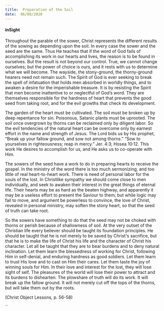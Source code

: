 ```yaml
---
title:  Preparation of the Soil
date:  06/08/2020
---
```


#### inSight

Throughout the parable of the sower, Christ represents the different results of the sowing as depending upon the soil. In every case the sower and the seed are the same. Thus He teaches that if the word of God fails of accomplishing its work in our hearts and lives, the reason is to be found in ourselves. But the result is not beyond our control. True, we cannot change ourselves; but the power of choice is ours, and it rests with us to determine what we will become. The wayside, the stony-ground, the thorny-ground hearers need not remain such. The Spirit of God is ever seeking to break the spell of infatuation that holds men absorbed in worldly things, and to awaken a desire for the imperishable treasure. It is by resisting the Spirit that men become inattentive to or neglectful of God’s word. They are themselves responsible for the hardness of heart that prevents the good seed from taking root, and for the evil growths that check its development.

The garden of the heart must be cultivated. The soil must be broken up by deep repentance for sin. Poisonous, Satanic plants must be uprooted. The soil once overgrown by thorns can be reclaimed only by diligent labor. So the evil tendencies of the natural heart can be overcome only by earnest effort in the name and strength of Jesus. The Lord bids us by His prophet, “Break up your fallow ground, and sow not among thorns.” “Sow to yourselves in righteousness; reap in mercy.” Jer. 4:3; Hosea 10:12. This work He desires to accomplish for us, and He asks us to co-operate with Him.

The sowers of the seed have a work to do in preparing hearts to receive the gospel. In the ministry of the word there is too much sermonizing, and too little of real heart-to-heart work. There is need of personal labor for the souls of the lost. In Christlike sympathy we should come close to men individually, and seek to awaken their interest in the great things of eternal life. Their hearts may be as hard as the beaten highway, and apparently it may be a useless effort to present the Saviour to them; but while logic may fail to move, and argument be powerless to convince, the love of Christ, revealed in personal ministry, may soften the stony heart, so that the seed of truth can take root.

So the sowers have something to do that the seed may not be choked with thorns or perish because of shallowness of soil. At the very outset of the Christian life every believer should be taught its foundation principles. He should be taught that he is not merely to be saved by Christ's sacrifice, but that he is to make the life of Christ his life and the character of Christ his character. Let all be taught that they are to bear burdens and to deny natural inclination. Let them learn the blessedness of working for Christ, following Him in self-denial, and enduring hardness as good soldiers. Let them learn to trust His love and to cast on Him their cares. Let them taste the joy of winning souls for Him. In their love and interest for the lost, they will lose sight of self. The pleasures of the world will lose their power to attract and its burdens to dishearten. The plowshare of truth will do its work. It will break up the fallow ground. It will not merely cut off the tops of the thorns, but will take them out by the roots.

(Christ Object Lessons, p. 56-58)

``
